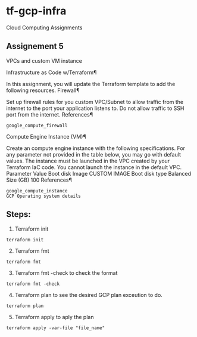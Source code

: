 # tf-gcp-infra
Cloud Computing Assignments

## Assignement 5

VPCs and custom VM instance

Infrastructure as Code w/Terraform¶

In this assignment, you will update the Terraform template to add the following resources.
Firewall¶

Set up firewall rules for you custom VPC/Subnet to allow traffic from the internet to the port your application listens to. Do not allow traffic to SSH port from the internet.
References¶

    google_compute_firewall

Compute Engine Instance (VM)¶

Create an compute engine instance with the following specifications. For any parameter not provided in the table below, you may go with default values. The instance must be launched in the VPC created by your Terraform IaC code. You cannot launch the instance in the default VPC.
Parameter 	Value
Boot disk Image 	CUSTOM IMAGE
Boot disk type 	Balanced
Size (GB) 	100
References¶

    google_compute_instance
    GCP Operating system details


## Steps:

1. Terraform init

`terraform init`

2. Terraform fmt

`terraform fmt`

3. Terraform fmt -check to check the format

`terraform fmt -check`

4. Terraform plan to see the desired GCP plan exceution to do.

`terraform plan`

5. Terraform apply to aply the plan

`terraform apply -var-file "file_name"`